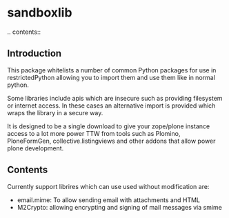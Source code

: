 sandboxlib
==========

.. contents::


Introduction
------------

This package whitelists a number of common Python packages for use in
restrictedPython allowing you to import them and use them like in normal python.

Some libraries include apis which are insecure such as providing filesystem or
internet access.
In these cases an alternative import is provided which wraps the library in
a secure way.

It is designed to be a single download to give your zope/plone instance access
to a lot more power TTW from tools such as
Plomino, PloneFormGen, collective.listingviews and other addons that allow
    power plone development.

Contents
--------

Currently support librires which can use used without modification are:

- email.mime: To allow sending email with attachments and HTML
- M2Crypto: allowing encrypting and signing of mail messages via smime


